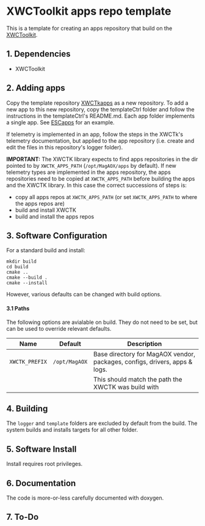 # XWCToolkit apps repo template

This is a template for creating an apps repository that build on the [XWCToolkit](https://github.com/uasal/XWCToolkit).

## 1. Dependencies

- XWCToolkit

## 2. Adding apps

Copy the template repository [XWCTkapps](https://github.com/uasal/XWCTkapps) as a new repository. To add a new app to this new repository, copy the templateCtrl folder and follow the instructions in the templateCtrl's README.md. Each app folder implements a single app. See [ESCapps](https://github.com/uasal/ESCapps/) for an example.

If telemetry is implemented in an app, follow the steps in the XWCTk's telemetry documentation, but applied to the app repository (i.e. create and edit the files in this repository's logger folder).

<b>IMPORTANT:</b> The XWCTK library expects to find apps repositories in the dir pointed to by `XWCTK_APPS_PATH` (`/opt/MagAOX/apps` by default). If new telemetry types are implemented in the apps repository, the apps repositories need to be copied at `XWCTK_APPS_PATH` before building the apps and the XWCTK library. In this case the correct successions of steps is:
- copy all apps repos at `XWCTK_APPS_PATH` (or set `XWCTK_APPS_PATH` to where the apps repos are)
- build and install XWCTK
- build and install the apps repos 

## 3. Software Configuration

For a standard build and install:
```
mkdir build
cd build
cmake ..
cmake --build .
cmake --install
```

However, various defaults can be changed with build options.

#### 3.1 Paths

The following options are avialable on build. They do not need to be set, but can be used to override relevant defaults.

| Name                        | Default                  | Description |
|-----------------------------|--------------------------|-------------|
| `XWCTK_PREFIX`              | `/opt/MagAOX`            | Base directory for MagAOX vendor, packages, configs, drivers, apps & logs.
|                             |                          | This should match the path the XWCTK was build with |


## 4. Building

The `logger` and `template` folders are excluded by default from the build.
The system builds and installs targets for all other folder.

## 5. Software Install

Install requires root privileges.

## 6. Documentation

The code is more-or-less carefully documented with doxygen.

## 7. To-Do